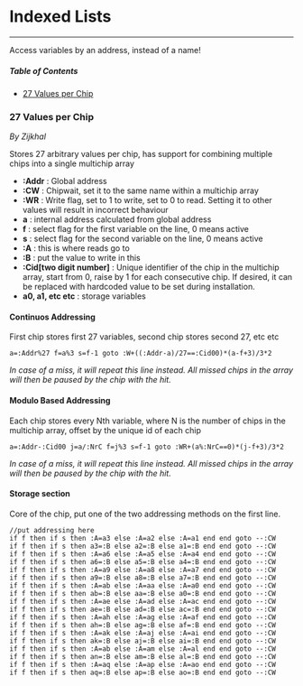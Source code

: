 # Indexed Lists

------------
Access variables by an address, instead of a name!

##### Table of Contents
 - [27 Values per Chip](#27-Values-per-Chip)
 

### 27 Values per Chip
*By Zijkhal*

Stores 27 arbitrary values per chip, has support for combining multiple chips into a single multichip array

 - **:Addr** : Global address
 - **:CW** : Chipwait, set it to the same name within a multichip array
 - **:WR** : Write flag, set to 1 to write, set to 0 to read. Setting it to other values will result in incorrect behaviour
 - **a** : internal address calculated from global address
 - **f** : select flag for the first variable on the line, 0 means active
 - **s** : select flag for the second variable on the line, 0 means active
 - **:A** : this is where reads go to
 - **:B** : put the value to write in this
 - **:Cid[two digit number]** : Unique identifier of the chip in the multichip array, start from 0, raise by 1 for each consecutive chip. If desired, it can be replaced with hardcoded value to be set during installation.
 - **a0, a1, etc etc** : storage variables

#### Continuos Addressing

First chip stores first 27 variables, second chip stores second 27, etc etc

```vbnet
a=:Addr%27 f=a%3 s=f-1 goto :W+((:Addr-a)/27==:Cid00)*(a-f+3)/3*2
```
*In case of a miss, it will repeat this line instead. All missed chips in the array will then be paused by the chip with the hit.*

#### Modulo Based Addressing

Each chip stores every Nth variable, where N is the number of chips in the multichip array, offset by the unique id of each chip

```vbnet
a=:Addr-:Cid00 j=a/:NrC f=j%3 s=f-1 goto :WR+(a%:NrC==0)*(j-f+3)/3*2
```
*In case of a miss, it will repeat this line instead. All missed chips in the array will then be paused by the chip with the hit.*

#### Storage section
Core of the chip, put one of the two addressing methods on the first line. 
```vbnet
//put addressing here
if f then if s then :A=a3 else :A=a2 else :A=a1 end end goto --:CW
if f then if s then a3=:B else a2=:B else a1=:B end end goto --:CW
if f then if s then :A=a6 else :A=a5 else :A=a4 end end goto --:CW
if f then if s then a6=:B else a5=:B else a4=:B end end goto --:CW
if f then if s then :A=a9 else :A=a8 else :A=a7 end end goto --:CW
if f then if s then a9=:B else a8=:B else a7=:B end end goto --:CW
if f then if s then :A=ab else :A=aa else :A=a0 end end goto --:CW
if f then if s then ab=:B else aa=:B else a0=:B end end goto --:CW
if f then if s then :A=ae else :A=ad else :A=ac end end goto --:CW
if f then if s then ae=:B else ad=:B else ac=:B end end goto --:CW
if f then if s then :A=ah else :A=ag else :A=af end end goto --:CW
if f then if s then ah=:B else ag=:B else af=:B end end goto --:CW
if f then if s then :A=ak else :A=aj else :A=ai end end goto --:CW
if f then if s then ak=:B else aj=:B else ai=:B end end goto --:CW
if f then if s then :A=ab else :A=am else :A=al end end goto --:CW
if f then if s then an=:B else am=:B else al=:B end end goto --:CW
if f then if s then :A=aq else :A=ap else :A=ao end end goto --:CW
if f then if s then aq=:B else ap=:B else ao=:B end end goto --:CW
```
